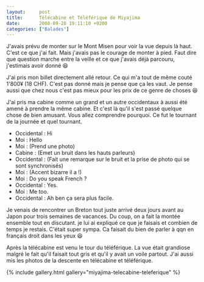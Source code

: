 ```yaml
---
layout:     post
title:      Télécabine et Téléférique de Miyajima
date:       2008-09-28 19:11:10 +0200
categories: ["Balades"]
---
```


J'avais prévu de monter sur le Mont Misen pour voir la vue depuis là haut. C'est ce que j'ai fait. Mais j'avais pas
le courage de monter à pied. Faut dire que question marche entre la veille et ce que j'avais déjà parcouru,
j'estimais avoir donné :laughing:

<!--more-->

J'ai pris mon billet directement allé retour. Ce qui m'a tout de même couté 1'800¥ (18 CHF). C'est pas donné
mais je pense que ça les vaut. Je pense aussi que chez nous c'est pas mieux pour les prix de ce genre de choses
:laughing:

J'ai pris ma cabine comme un grand et un autre occidentaux à aussi été amené à prendre la même cabine. Et c'est là
qu'il s'est passé quelque chose de bien amusant. Vous allez comprendre pourquoi. Ce fut le tournant de la journée
et quel tournant.

- Occidental : Hi
- Moi : Hello
- Moi : (Prend une photo)
- Cabine : (Emet un bruit dans les hauts parleurs)
- Occidental : (Fait une remarque sur le bruit et la prise de photo qui se sont synchronisés)
- Moi : (Accent bizarre il a !)
- Moi : Do you speak French ?
- Occidental : Yes.
- Moi : Me too.
- Occidental : Ah ben ça sera plus facile.

Je venais de rencontrer un Breton tout juste arrivé deux jours avant au Japon pour trois semaines de vacances. Du
coup, on a fait la montée ensemble tout en discutant. je lui ai expliqué ce que je faisais et combien de temps je
restais. C'était super sympa. Ca faisait du bien de parler à qqn en français droit dans les yeux :laughing:

Après la télécabine est venu le tour du téléférique. La vue était grandiose malgré le fait qu'il faisait tout gris
et qu'il y avait un voile partout. J'ai aussi mis les photos de la descente en télécabine et téléférique.

{% include gallery.html gallery="miyajima-telecabine-teleferique" %}

